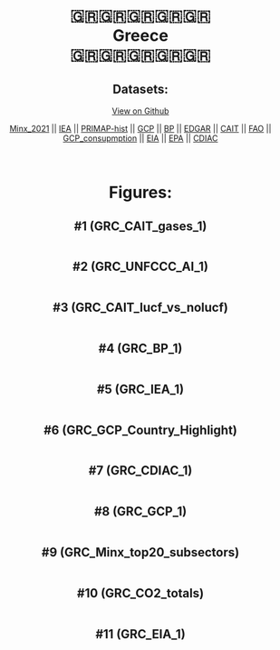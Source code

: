 
<center>
<h1 align="center">
🇬🇷🇬🇷🇬🇷🇬🇷🇬🇷
<br>
Greece
<br>
🇬🇷🇬🇷🇬🇷🇬🇷🇬🇷
</h1>
<h2>Datasets:</h2>
<p><a href="https://github.com/dquintani/GreenhouseData/tree/master/country_data/GRC_Greece/data">View on Github</a>
<br></p><p><a href="data/GRC_Minx_2021.csv">Minx_2021</a> || <a href="data/GRC_IEA.csv">IEA</a> || <a href="data/GRC_PRIMAP-hist.csv">PRIMAP-hist</a> || <a href="data/GRC_GCP.csv">GCP</a> || <a href="data/GRC_BP.csv">BP</a> || <a href="data/GRC_EDGAR.csv">EDGAR</a> || <a href="data/GRC_CAIT.csv">CAIT</a> || <a href="data/GRC_FAO.csv">FAO</a> || <a href="data/GRC_GCP_consupmption.csv">GCP_consupmption</a> || <a href="data/GRC_EIA.csv">EIA</a> || <a href="data/GRC_EPA.csv">EPA</a> || <a href="data/GRC_CDIAC.csv">CDIAC</a></p><p><br></p>
<h1>Figures:</h1><h2>#1 (GRC_CAIT_gases_1)</h2>
<p><img alt="" src="figures/GRC_CAIT_gases_1.png" /></p><h2>#2 (GRC_UNFCCC_AI_1)</h2>
<p><img alt="" src="figures/GRC_UNFCCC_AI_1.png" /></p><h2>#3 (GRC_CAIT_lucf_vs_nolucf)</h2>
<p><img alt="" src="figures/GRC_CAIT_lucf_vs_nolucf.png" /></p><h2>#4 (GRC_BP_1)</h2>
<p><img alt="" src="figures/GRC_BP_1.png" /></p><h2>#5 (GRC_IEA_1)</h2>
<p><img alt="" src="figures/GRC_IEA_1.png" /></p><h2>#6 (GRC_GCP_Country_Highlight)</h2>
<p><img alt="" src="figures/GRC_GCP_Country_Highlight.png" /></p><h2>#7 (GRC_CDIAC_1)</h2>
<p><img alt="" src="figures/GRC_CDIAC_1.png" /></p><h2>#8 (GRC_GCP_1)</h2>
<p><img alt="" src="figures/GRC_GCP_1.png" /></p><h2>#9 (GRC_Minx_top20_subsectors)</h2>
<p><img alt="" src="figures/GRC_Minx_top20_subsectors.png" /></p><h2>#10 (GRC_CO2_totals)</h2>
<p><img alt="" src="figures/GRC_CO2_totals.png" /></p><h2>#11 (GRC_EIA_1)</h2>
<p><img alt="" src="figures/GRC_EIA_1.png" /></p>